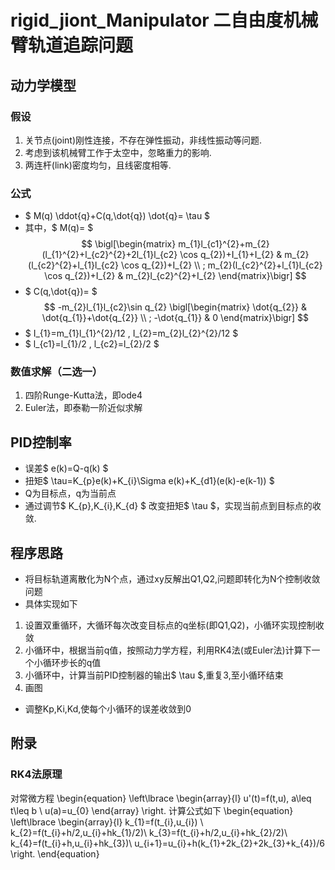 # rigid_jiont_Manipulator 二自由度机械臂轨道追踪问题
## 动力学模型 
### 假设 
1. 关节点(joint)刚性连接，不存在弹性振动，非线性振动等问题. 
2. 考虑到该机械臂工作于太空中，忽略重力的影响. 
3. 两连杆(link)密度均匀，且线密度相等.
### 公式 
- $ M(q) \ddot{q}+C(q,\dot{q}) \dot{q}= \tau $ 
- 其中，$ M(q)= $ 
$$ 
\bigl[\begin{matrix}
m_{1}l_{c1}^{2}+m_{2}(l_{1}^{2}+l_{c2}^{2}+2l_{1}l_{c2} \cos q_{2})+I_{1}+I_{2} & m_{2}(l_{c2}^{2}+l_{1}l_{c2} \cos q_{2})+I_{2} 
\\ ;
m_{2}(l_{c2}^{2}+l_{1}l_{c2} \cos q_{2})+I_{2} & m_{2}l_{c2}^{2}+I_{2} 
\end{matrix}\bigr] 
$$ 
- $ C(q,\dot{q})=  $ 
$$
-m_{2}l_{1}l_{c2}\sin q_{2}
\bigl[\begin{matrix}
\dot{q_{2}} & \dot{q_{1}}+\dot{q_{2}} \\ ; -\dot{q_{1}} & 0
\end{matrix}\bigr] 
$$
- $ I_{1}=m_{1}l_{1}^{2}/12 , I_{2}=m_{2}l_{2}^{2}/12 $
- $ l_{c1}=l_{1}/2 , l_{c2}=l_{2}/2 $
### 数值求解（二选一）
1. 四阶Runge-Kutta法，即ode4
2. Euler法，即泰勒一阶近似求解
## PID控制率 
- 误差$ e(k)=Q-q(k) $
- 扭矩$ \tau=K_{p}e(k)+K_{i}\Sigma e(k)+K_{d1}(e(k)-e(k-1)) $
- Q为目标点，q为当前点
- 通过调节$ K_{p},K_{i},K_{d} $ 改变扭矩$ \tau $，实现当前点到目标点的收敛.
## 程序思路
- 将目标轨道离散化为N个点，通过xy反解出Q1,Q2,问题即转化为N个控制收敛问题
- 具体实现如下
1. 设置双重循环，大循环每次改变目标点的q坐标(即Q1,Q2)，小循环实现控制收敛
2. 小循环中，根据当前q值，按照动力学方程，利用RK4法(或Euler法)计算下一个小循环步长的q值
3. 小循环中，计算当前PID控制器的输出$ \tau $,重复3,至小循环结束
4. 画图
- 调整Kp,Ki,Kd,使每个小循环的误差收敛到0
## 附录
### RK4法原理
对常微方程
\begin{equation}
\left\lbrace 
\begin{array}{l}
u'(t)=f(t,u), a\leq t\leq b \\
u(a)=u_{0}
\end{array}
\right. 
计算公式如下
\begin{equation}
\left\lbrace 
\begin{array}{l}
k_{1}=f(t_{i},u_{i}) \\
k_{2}=f(t_{i}+h/2,u_{i}+hk_{1}/2)\\
k_{3}=f(t_{i}+h/2,u_{i}+hk_{2}/2)\\
k_{4}=f(t_{i}+h,u_{i}+hk_{3})\\
u_{i+1}=u_{i}+h(k_{1}+2k_{2}+2k_{3}+k_{4})/6
\right. 
\end{equation}
